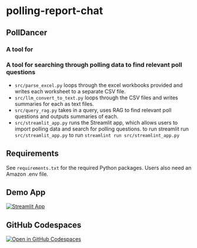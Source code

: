 # polling-report-chat
## PollDancer
### A tool for
### A tool for searching through polling data to find relevant poll questions
* `src/parse_excel.py` loops through the excel workbooks provided and writes each worksheet to a separate CSV file.
* `src/llm_convert_to_text.py` loops through the CSV files and writes summaries for each as text files.
* `src/query_rag.py` takes in a query, uses RAG to find relevant poll questions and outputs summaries of each.
* `src/streamlit_app.py` runs the Streamlit app, which allows users to import polling data and search for polling questions.
to run streamlit run `src/streamlit_app.py`
to run `streamlint run src/streamlint_app.py`
## Requirements
See `requirements.txt` for the required Python packages.
Users also need an Amazon .env file.
## Demo App
[![Streamlit App](
https://static.streamlit.io/badges/streamlit_badge_black_white.svg)](https://app-starter-kit.streamlit.app/
)
## GitHub Codespaces
[![Open in GitHub Codespaces](
https://github.com/codespaces/badge.svg)](https://codespaces.new/streamlit/app-starter-kit?quickstart=1
)
